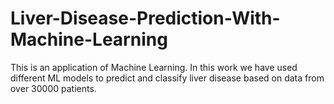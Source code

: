 # Liver-Disease-Prediction-With-Machine-Learning
This is an application of Machine Learning. In this work we have used different ML models to predict and classify liver disease based on data from over 30000 patients.
